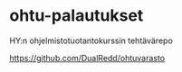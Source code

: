 # ohtu-palautukset
HY:n ohjelmistotuotantokurssin tehtävärepo

https://github.com/DualRedd/ohtuvarasto
